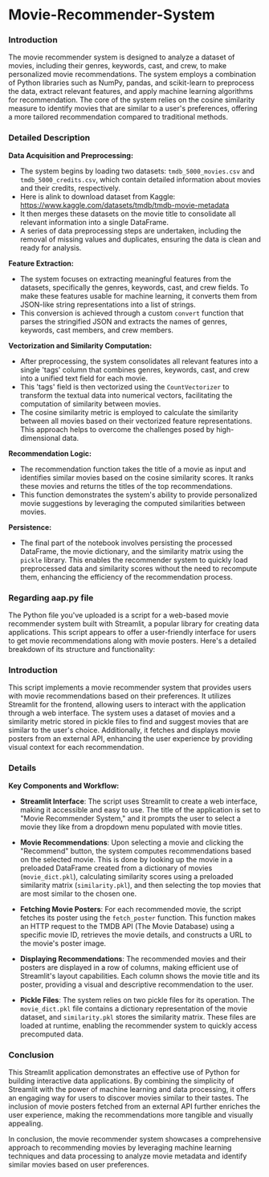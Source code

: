 # Movie-Recommender-System

### Introduction

The movie recommender system is designed to analyze a dataset of movies, including their genres, keywords, cast, and crew, to make personalized movie recommendations. The system employs a combination of Python libraries such as NumPy, pandas, and scikit-learn to preprocess the data, extract relevant features, and apply machine learning algorithms for recommendation. The core of the system relies on the cosine similarity measure to identify movies that are similar to a user's preferences, offering a more tailored recommendation compared to traditional methods.

### Detailed Description

**Data Acquisition and Preprocessing:**
- The system begins by loading two datasets: `tmdb_5000_movies.csv` and `tmdb_5000_credits.csv`, which contain detailed information about movies and their credits, respectively.
- Here is alink to download dataset from Kaggle: https://www.kaggle.com/datasets/tmdb/tmdb-movie-metadata
- It then merges these datasets on the movie title to consolidate all relevant information into a single DataFrame.
- A series of data preprocessing steps are undertaken, including the removal of missing values and duplicates, ensuring the data is clean and ready for analysis.

**Feature Extraction:**
- The system focuses on extracting meaningful features from the datasets, specifically the genres, keywords, cast, and crew fields. To make these features usable for machine learning, it converts them from JSON-like string representations into a list of strings.
- This conversion is achieved through a custom `convert` function that parses the stringified JSON and extracts the names of genres, keywords, cast members, and crew members.

**Vectorization and Similarity Computation:**
- After preprocessing, the system consolidates all relevant features into a single 'tags' column that combines genres, keywords, cast, and crew into a unified text field for each movie.
- This 'tags' field is then vectorized using the `CountVectorizer` to transform the textual data into numerical vectors, facilitating the computation of similarity between movies.
- The cosine similarity metric is employed to calculate the similarity between all movies based on their vectorized feature representations. This approach helps to overcome the challenges posed by high-dimensional data.

**Recommendation Logic:**
- The recommendation function takes the title of a movie as input and identifies similar movies based on the cosine similarity scores. It ranks these movies and returns the titles of the top recommendations.
- This function demonstrates the system's ability to provide personalized movie suggestions by leveraging the computed similarities between movies.

**Persistence:**
- The final part of the notebook involves persisting the processed DataFrame, the movie dictionary, and the similarity matrix using the `pickle` library. This enables the recommender system to quickly load preprocessed data and similarity scores without the need to recompute them, enhancing the efficiency of the recommendation process.

### Regarding aap.py file

The Python file you've uploaded is a script for a web-based movie recommender system built with Streamlit, a popular library for creating data applications. This script appears to offer a user-friendly interface for users to get movie recommendations along with movie posters. Here's a detailed breakdown of its structure and functionality:

### Introduction

This script implements a movie recommender system that provides users with movie recommendations based on their preferences. It utilizes Streamlit for the frontend, allowing users to interact with the application through a web interface. The system uses a dataset of movies and a similarity metric stored in pickle files to find and suggest movies that are similar to the user's choice. Additionally, it fetches and displays movie posters from an external API, enhancing the user experience by providing visual context for each recommendation.

### Details

**Key Components and Workflow:**

- **Streamlit Interface**: The script uses Streamlit to create a web interface, making it accessible and easy to use. The title of the application is set to "Movie Recommender System," and it prompts the user to select a movie they like from a dropdown menu populated with movie titles.

- **Movie Recommendations**: Upon selecting a movie and clicking the "Recommend" button, the system computes recommendations based on the selected movie. This is done by looking up the movie in a preloaded DataFrame created from a dictionary of movies (`movie_dict.pkl`), calculating similarity scores using a preloaded similarity matrix (`similarity.pkl`), and then selecting the top movies that are most similar to the chosen one.

- **Fetching Movie Posters**: For each recommended movie, the script fetches its poster using the `fetch_poster` function. This function makes an HTTP request to the TMDB API (The Movie Database) using a specific movie ID, retrieves the movie details, and constructs a URL to the movie's poster image.

- **Displaying Recommendations**: The recommended movies and their posters are displayed in a row of columns, making efficient use of Streamlit's layout capabilities. Each column shows the movie title and its poster, providing a visual and descriptive recommendation to the user.

- **Pickle Files**: The system relies on two pickle files for its operation. The `movie_dict.pkl` file contains a dictionary representation of the movie dataset, and `similarity.pkl` stores the similarity matrix. These files are loaded at runtime, enabling the recommender system to quickly access precomputed data.

### Conclusion

This Streamlit application demonstrates an effective use of Python for building interactive data applications. By combining the simplicity of Streamlit with the power of machine learning and data processing, it offers an engaging way for users to discover movies similar to their tastes. The inclusion of movie posters fetched from an external API further enriches the user experience, making the recommendations more tangible and visually appealing.

In conclusion, the movie recommender system showcases a comprehensive approach to recommending movies by leveraging machine learning techniques and data processing to analyze movie metadata and identify similar movies based on user preferences.
